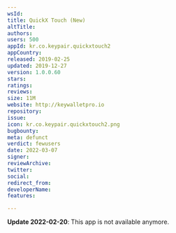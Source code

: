 ```yaml
---
wsId: 
title: QuickX Touch (New)
altTitle: 
authors: 
users: 500
appId: kr.co.keypair.quickxtouch2
appCountry: 
released: 2019-02-25
updated: 2019-12-27
version: 1.0.0.60
stars: 
ratings: 
reviews: 
size: 11M
website: http://keywalletpro.io
repository: 
issue: 
icon: kr.co.keypair.quickxtouch2.png
bugbounty: 
meta: defunct
verdict: fewusers
date: 2022-03-07
signer: 
reviewArchive: 
twitter: 
social: 
redirect_from: 
developerName: 
features: 

---
```


**Update 2022-02-20**: This app is not available anymore.

